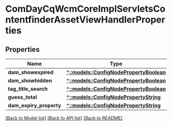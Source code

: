 # ComDayCqWcmCoreImplServletsContentfinderAssetViewHandlerProperties

## Properties
Name | Type | Description | Notes
------------ | ------------- | ------------- | -------------
**dam_showexpired** | [***::models::ConfigNodePropertyBoolean**](configNodePropertyBoolean.md) |  | [optional] 
**dam_showhidden** | [***::models::ConfigNodePropertyBoolean**](configNodePropertyBoolean.md) |  | [optional] 
**tag_title_search** | [***::models::ConfigNodePropertyBoolean**](configNodePropertyBoolean.md) |  | [optional] 
**guess_total** | [***::models::ConfigNodePropertyString**](configNodePropertyString.md) |  | [optional] 
**dam_expiry_property** | [***::models::ConfigNodePropertyString**](configNodePropertyString.md) |  | [optional] 

[[Back to Model list]](../README.md#documentation-for-models) [[Back to API list]](../README.md#documentation-for-api-endpoints) [[Back to README]](../README.md)


